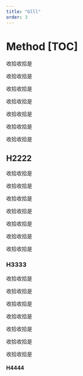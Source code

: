 ```yaml
---
title: "Glll"
order: 3
---
```


# Method [TOC]

收拾收拾是

收拾收拾是

收拾收拾是

收拾收拾是

收拾收拾是

收拾收拾是

收拾收拾是

## H2222


收拾收拾是

收拾收拾是

收拾收拾是

收拾收拾是

收拾收拾是

收拾收拾是

收拾收拾是
### H3333


收拾收拾是

收拾收拾是

收拾收拾是

收拾收拾是

收拾收拾是

收拾收拾是

收拾收拾是
#### H4444
